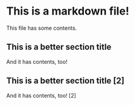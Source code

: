 # This is a markdown file!

This file has some contents.

## This is a better section title

And it has contents, too!

## This is a better section title [2]

And it has contents, too! [2]
